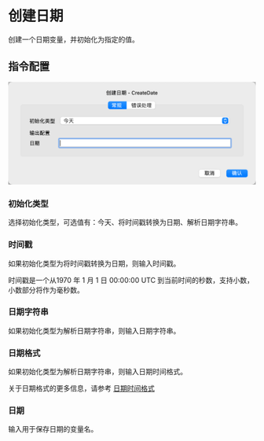 # 创建日期

创建一个日期变量，并初始化为指定的值。

## 指令配置

![创建日期常规配置对话框](create_date_general_config.png)

### 初始化类型

选择初始化类型，可选值有：今天、将时间戳转换为日期、解析日期字符串。

### 时间戳

如果初始化类型为将时间戳转换为日期，则输入时间戳。

时间戳是一个从1970 年 1 月 1 日 00:00:00 UTC 到当前时间的秒数，支持小数，小数部分将作为毫秒数。

### 日期字符串

如果初始化类型为解析日期字符串，则输入日期字符串。

### 日期格式

如果初始化类型为解析日期字符串，则输入日期时间格式。

关于日期格式的更多信息，请参考 [日期时间格式](create_date_time.md#_6)

### 日期

输入用于保存日期的变量名。
